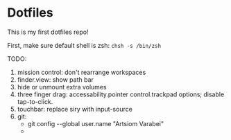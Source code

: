 # Dotfiles

This is my first dotfiles repo!

First, make sure default shell is zsh: `chsh -s /bin/zsh`

TODO: 
1. mission control: don't rearrange workspaces 
2. finder.view: show path bar 
3. hide or unmount extra volumes 
4. three finger drag: accessability.pointer control.trackpad options; disable tap-to-click. 
5. touchbar: replace siry with input-source
6. git:
   - git config --global user.name "Artsiom Varabei"
   - 
